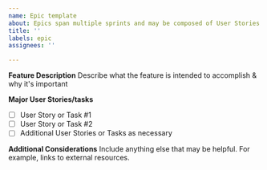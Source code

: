 ```yaml
---
name: Epic template
about: Epics span multiple sprints and may be composed of User Stories & Tasks
title: ''
labels: epic
assignees: ''

---
```


**__Feature Description__**
Describe what the feature is intended to accomplish & why it's important

**__Major User Stories/tasks__**
- [ ] User Story or Task  #1
- [ ] User Story or Task #2
- [ ] Additional User Stories or Tasks as necessary

**__Additional Considerations__**
Include anything else that may be helpful. For example, links to external resources.
